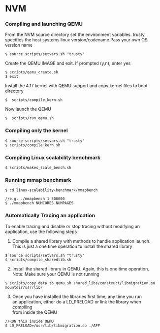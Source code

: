 # NVM

### Compiling and launching QEMU 

From the NVM source directory set the environment variables.
trusty specifies the host systems linux version/codename 
Pass your own OS version name
```
$ source scripts/setvars.sh "trusty"   
```

Create the QEMU IMAGE and exit.  If prompted (y,n), enter yes
```
$ scripts/qemu_create.sh  
$ exit
```

Install the 4.17 kernel with QEMU support and copy kernel files to boot directory
```
$  scripts/compile_kern.sh
```

Now launch the QEMU
```
$  scripts/run_qemu.sh
```

### Compiling only the kernel
```
$ source scripts/setvars.sh "trusty"
$ scripts/compile_kern.sh
```

### Compiling Linux scalability benchmark
```
$ scripts/makes_scale_bench.sh
```

### Running mmap benchmark
```
$ cd linux-scalability-benchmark/mmapbench

//e.g. ./mmapbench 1 500000 
$ ./mmapbench NUMCORES NUMPAGES
```

### Automatically Tracing an application

To enable tracing and disable or stop tracing without modifying 
an application, use the following steps

1. Compile a shared library with methods to handle application launch.<br />
This is just a one time operation to install the shared library

```
$ source scripts/setvars.sh "trusty"
$ scripts/compile_sharedlib.sh
```
2. Install the shared library in QEMU. Again, this is one time operation. <br />
Note: Make sure your QEMU is not running

```
$ scripts/copy_data_to_qemu.sh shared_libs/construct/libmigration.so mountdir/usr/lib/
```

3. Once you have installed the libraries first time, any time you run  <br />
an application, either do a LD_PRELOAD or link the library when compiling  <br />
from inside the QEMU

```
//RUN this inside QEMU
$ LD_PRELOAD=/usr/lib/libmigration.so ./APP
```
